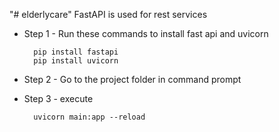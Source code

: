 "# elderlycare" 
FastAPI is used for rest services
- Step 1 - Run these commands to install fast api and uvicorn

        pip install fastapi
        pip install uvicorn

- Step 2 - Go to the project folder in command prompt
- Step 3 - execute

        uvicorn main:app --reload


